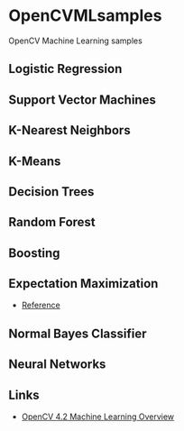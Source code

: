 # OpenCVMLsamples
OpenCV Machine Learning samples

## Logistic Regression

## Support Vector Machines

## K-Nearest Neighbors

## K-Means

## Decision Trees

## Random Forest

## Boosting

## Expectation Maximization
* [Reference](https://docs.opencv.org/4.2.0/d1/dfb/classcv_1_1ml_1_1EM.html)

## Normal Bayes Classifier

## Neural Networks

## Links
* [OpenCV 4.2 Machine Learning Overview](https://docs.opencv.org/4.2.0/dc/dd6/ml_intro.html)
